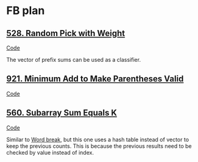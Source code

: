 # FB plan

## [528. Random Pick with Weight](https://leetcode.com/problems/random-pick-with-weight/)

[Code](../src/528.random-pick-with-weight.cpp)

The vector of prefix sums can be used as a classifier.

## [921. Minimum Add to Make Parentheses Valid](https://leetcode.com/problems/minimum-add-to-make-parentheses-valid/description/)

[Code](../src/921.minimum-add-to-make-parentheses-valid.cpp)

## [560. Subarray Sum Equals K](https://leetcode.com/problems/subarray-sum-equals-k/description/)

[Code](../src/560.subarray-sum-equals-k.cpp)

Similar to [Word break](../src/139.word-break.cpp), but this one uses a hash table instead of vector to keep the previous counts. This is because the previous results need to be checked by value instead of index.
